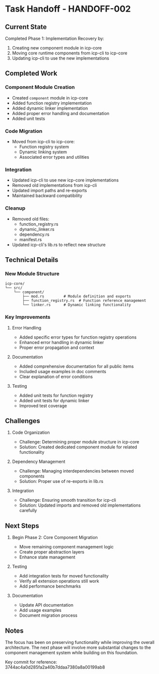 # Task Handoff - HANDOFF-002

## Current State

Completed Phase 1: Implementation Recovery by:

1. Creating new component module in icp-core
2. Moving core runtime components from icp-cli to icp-core
3. Updating icp-cli to use the new implementations

## Completed Work

### Component Module Creation

- Created `component` module in icp-core
- Added function registry implementation
- Added dynamic linker implementation
- Added proper error handling and documentation
- Added unit tests

### Code Migration

- Moved from icp-cli to icp-core:
  - Function registry system
  - Dynamic linking system
  - Associated error types and utilities

### Integration

- Updated icp-cli to use new icp-core implementations
- Removed old implementations from icp-cli
- Updated import paths and re-exports
- Maintained backward compatibility

### Cleanup

- Removed old files:
  - function_registry.rs
  - dynamic_linker.rs
  - dependency.rs
  - manifest.rs
- Updated icp-cli's lib.rs to reflect new structure

## Technical Details

### New Module Structure

```
icp-core/
└── src/
    └── component/
        ├── mod.rs         # Module definition and exports
        ├── function_registry.rs  # Function reference management
        └── linker.rs      # Dynamic linking functionality
```

### Key Improvements

1. Error Handling

   - Added specific error types for function registry operations
   - Enhanced error handling in dynamic linker
   - Proper error propagation and context

2. Documentation

   - Added comprehensive documentation for all public items
   - Included usage examples in doc comments
   - Clear explanation of error conditions

3. Testing
   - Added unit tests for function registry
   - Added unit tests for dynamic linker
   - Improved test coverage

## Challenges

1. Code Organization

   - Challenge: Determining proper module structure in icp-core
   - Solution: Created dedicated component module for related functionality

2. Dependency Management

   - Challenge: Managing interdependencies between moved components
   - Solution: Proper use of re-exports in lib.rs

3. Integration
   - Challenge: Ensuring smooth transition for icp-cli
   - Solution: Updated imports and removed old implementations carefully

## Next Steps

1. Begin Phase 2: Core Component Migration

   - Move remaining component management logic
   - Create proper abstraction layers
   - Enhance state management

2. Testing

   - Add integration tests for moved functionality
   - Verify all extension operations still work
   - Add performance benchmarks

3. Documentation
   - Update API documentation
   - Add usage examples
   - Document migration process

## Notes

The focus has been on preserving functionality while improving the overall architecture. The next phase will involve more substantial changes to the component management system while building on this foundation.

Key commit for reference: 3744ac4a0d285fa2a40b7ddaa7380a8a00199ab8
